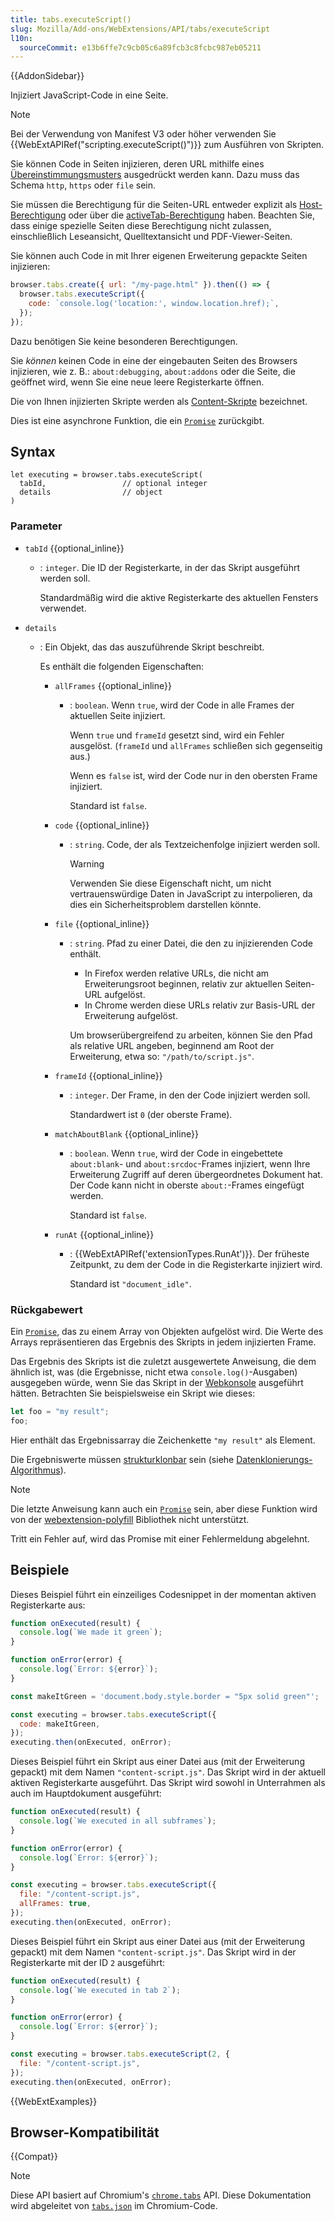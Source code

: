 ```yaml
---
title: tabs.executeScript()
slug: Mozilla/Add-ons/WebExtensions/API/tabs/executeScript
l10n:
  sourceCommit: e13b6ffe7c9cb05c6a89fcb3c8fcbc987eb05211
---
```


{{AddonSidebar}}

Injiziert JavaScript-Code in eine Seite.

> [!NOTE]
> Bei der Verwendung von Manifest V3 oder höher verwenden Sie {{WebExtAPIRef("scripting.executeScript()")}} zum Ausführen von Skripten.

Sie können Code in Seiten injizieren, deren URL mithilfe eines [Übereinstimmungsmusters](/de/docs/Mozilla/Add-ons/WebExtensions/Match_patterns) ausgedrückt werden kann. Dazu muss das Schema `http`, `https` oder `file` sein.

Sie müssen die Berechtigung für die Seiten-URL entweder explizit als [Host-Berechtigung](/de/docs/Mozilla/Add-ons/WebExtensions/manifest.json/permissions#host_permissions) oder über die [activeTab-Berechtigung](/de/docs/Mozilla/Add-ons/WebExtensions/manifest.json/permissions#activetab_permission) haben. Beachten Sie, dass einige spezielle Seiten diese Berechtigung nicht zulassen, einschließlich Leseansicht, Quelltextansicht und PDF-Viewer-Seiten.

Sie können auch Code in mit Ihrer eigenen Erweiterung gepackte Seiten injizieren:

```js
browser.tabs.create({ url: "/my-page.html" }).then(() => {
  browser.tabs.executeScript({
    code: `console.log('location:', window.location.href);`,
  });
});
```

Dazu benötigen Sie keine besonderen Berechtigungen.

Sie _können_ keinen Code in eine der eingebauten Seiten des Browsers injizieren, wie z. B.: `about:debugging`, `about:addons` oder die Seite, die geöffnet wird, wenn Sie eine neue leere Registerkarte öffnen.

Die von Ihnen injizierten Skripte werden als [Content-Skripte](/de/docs/Mozilla/Add-ons/WebExtensions/Content_scripts) bezeichnet.

Dies ist eine asynchrone Funktion, die ein [`Promise`](/de/docs/Web/JavaScript/Reference/Global_Objects/Promise) zurückgibt.

## Syntax

```js-nolint
let executing = browser.tabs.executeScript(
  tabId,                 // optional integer
  details                // object
)
```

### Parameter

- `tabId` {{optional_inline}}

  - : `integer`. Die ID der Registerkarte, in der das Skript ausgeführt werden soll.

    Standardmäßig wird die aktive Registerkarte des aktuellen Fensters verwendet.

- `details`

  - : Ein Objekt, das das auszuführende Skript beschreibt.

    Es enthält die folgenden Eigenschaften:

    - `allFrames` {{optional_inline}}

      - : `boolean`. Wenn `true`, wird der Code in alle Frames der aktuellen Seite injiziert.

        Wenn `true` und `frameId` gesetzt sind, wird ein Fehler ausgelöst. (`frameId` und `allFrames` schließen sich gegenseitig aus.)

        Wenn es `false` ist, wird der Code nur in den obersten Frame injiziert.

        Standard ist `false`.

    - `code` {{optional_inline}}

      - : `string`. Code, der als Textzeichenfolge injiziert werden soll.

        > [!WARNING]
        > Verwenden Sie diese Eigenschaft nicht, um nicht vertrauenswürdige Daten in JavaScript zu interpolieren, da dies ein Sicherheitsproblem darstellen könnte.

    - `file` {{optional_inline}}

      - : `string`. Pfad zu einer Datei, die den zu injizierenden Code enthält.

        - In Firefox werden relative URLs, die nicht am Erweiterungsroot beginnen, relativ zur aktuellen Seiten-URL aufgelöst.
        - In Chrome werden diese URLs relativ zur Basis-URL der Erweiterung aufgelöst.

        Um browserübergreifend zu arbeiten, können Sie den Pfad als relative URL angeben, beginnend am Root der Erweiterung, etwa so: `"/path/to/script.js"`.

    - `frameId` {{optional_inline}}

      - : `integer`. Der Frame, in den der Code injiziert werden soll.

        Standardwert ist `0` (der oberste Frame).

    - `matchAboutBlank` {{optional_inline}}

      - : `boolean`. Wenn `true`, wird der Code in eingebettete `about:blank`- und `about:srcdoc`-Frames injiziert, wenn Ihre Erweiterung Zugriff auf deren übergeordnetes Dokument hat. Der Code kann nicht in oberste `about:`-Frames eingefügt werden.

        Standard ist `false`.

    - `runAt` {{optional_inline}}

      - : {{WebExtAPIRef('extensionTypes.RunAt')}}. Der früheste Zeitpunkt, zu dem der Code in die Registerkarte injiziert wird.

        Standard ist `"document_idle"`.

### Rückgabewert

Ein [`Promise`](/de/docs/Web/JavaScript/Reference/Global_Objects/Promise), das zu einem Array von Objekten aufgelöst wird. Die Werte des Arrays repräsentieren das Ergebnis des Skripts in jedem injizierten Frame.

Das Ergebnis des Skripts ist die zuletzt ausgewertete Anweisung, die dem ähnlich ist, was (die Ergebnisse, nicht etwa `console.log()`-Ausgaben) ausgegeben würde, wenn Sie das Skript in der [Webkonsole](https://firefox-source-docs.mozilla.org/devtools-user/web_console/index.html) ausgeführt hätten. Betrachten Sie beispielsweise ein Skript wie dieses:

```js
let foo = "my result";
foo;
```

Hier enthält das Ergebnissarray die Zeichenkette `"my result"` als Element.

Die Ergebniswerte müssen [strukturklonbar](/de/docs/Web/API/Web_Workers_API/Structured_clone_algorithm) sein (siehe [Datenklonierungs-Algorithmus](/de/docs/Mozilla/Add-ons/WebExtensions/Chrome_incompatibilities#data_cloning_algorithm)).

> [!NOTE]
> Die letzte Anweisung kann auch ein [`Promise`](/de/docs/Web/JavaScript/Reference/Global_Objects/Promise) sein, aber diese Funktion wird von der [webextension-polyfill](https://github.com/mozilla/webextension-polyfill#tabsexecutescript) Bibliothek nicht unterstützt.

Tritt ein Fehler auf, wird das Promise mit einer Fehlermeldung abgelehnt.

## Beispiele

Dieses Beispiel führt ein einzeiliges Codesnippet in der momentan aktiven Registerkarte aus:

```js
function onExecuted(result) {
  console.log(`We made it green`);
}

function onError(error) {
  console.log(`Error: ${error}`);
}

const makeItGreen = 'document.body.style.border = "5px solid green"';

const executing = browser.tabs.executeScript({
  code: makeItGreen,
});
executing.then(onExecuted, onError);
```

Dieses Beispiel führt ein Skript aus einer Datei aus (mit der Erweiterung gepackt) mit dem Namen `"content-script.js"`. Das Skript wird in der aktuell aktiven Registerkarte ausgeführt. Das Skript wird sowohl in Unterrahmen als auch im Hauptdokument ausgeführt:

```js
function onExecuted(result) {
  console.log(`We executed in all subframes`);
}

function onError(error) {
  console.log(`Error: ${error}`);
}

const executing = browser.tabs.executeScript({
  file: "/content-script.js",
  allFrames: true,
});
executing.then(onExecuted, onError);
```

Dieses Beispiel führt ein Skript aus einer Datei aus (mit der Erweiterung gepackt) mit dem Namen `"content-script.js"`. Das Skript wird in der Registerkarte mit der ID `2` ausgeführt:

```js
function onExecuted(result) {
  console.log(`We executed in tab 2`);
}

function onError(error) {
  console.log(`Error: ${error}`);
}

const executing = browser.tabs.executeScript(2, {
  file: "/content-script.js",
});
executing.then(onExecuted, onError);
```

{{WebExtExamples}}

## Browser-Kompatibilität

{{Compat}}

> [!NOTE]
> Diese API basiert auf Chromium's [`chrome.tabs`](https://developer.chrome.com/docs/extensions/reference/api/tabs#method-executeScript) API. Diese Dokumentation wird abgeleitet von [`tabs.json`](https://chromium.googlesource.com/chromium/src/+/master/chrome/common/extensions/api/tabs.json) im Chromium-Code.

<!--
// Copyright 2015 The Chromium Authors. All rights reserved.
//
// Redistribution and use in source and binary forms, with or without
// modification, are permitted provided that the following conditions are
// met:
//
//    * Redistributions of source code must retain the above copyright
// notice, this list of conditions and the following disclaimer.
//    * Redistributions in binary form must reproduce the above
// copyright notice, this list of conditions and the following disclaimer
// in the documentation and/or other materials provided with the
// distribution.
//    * Neither the name of Google Inc. nor the names of its
// contributors may be used to endorse or promote products derived from
// this software without specific prior written permission.
//
// THIS SOFTWARE IS PROVIDED BY THE COPYRIGHT HOLDERS AND CONTRIBUTORS
// "AS IS" AND ANY EXPRESS OR IMPLIED WARRANTIES, INCLUDING, BUT NOT
// LIMITED TO, THE IMPLIED WARRANTIES OF MERCHANTABILITY AND FITNESS FOR
// A PARTICULAR PURPOSE ARE DISCLAIMED. IN NO EVENT SHALL THE COPYRIGHT
// OWNER OR CONTRIBUTORS BE LIABLE FOR ANY DIRECT, INDIRECT, INCIDENTAL,
// SPECIAL, EXEMPLARY, OR CONSEQUENTIAL DAMAGES (INCLUDING, BUT NOT
// LIMITED TO, PROCUREMENT OF SUBSTITUTE GOODS OR SERVICES; LOSS OF USE,
// DATA, OR PROFITS; OR BUSINESS INTERRUPTION) HOWEVER CAUSED AND ON ANY
// THEORY OF LIABILITY, WHETHER IN CONTRACT, STRICT LIABILITY, OR TORT
// (INCLUDING NEGLIGENCE OR OTHERWISE) ARISING IN ANY WAY OUT OF THE USE
// OF THIS SOFTWARE, EVEN IF ADVISED OF THE POSSIBILITY OF SUCH DAMAGE.
-->
